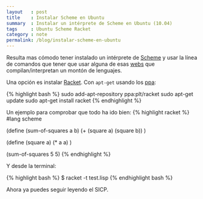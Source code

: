 ```yaml
---
layout   : post
title    : Instalar Scheme en Ubuntu
summary  : Instalar un intérprete de Scheme en Ubuntu (10.04)
tags     : Ubuntu Scheme Racket
category : note
permalink: /blog/instalar-scheme-en-ubuntu
---
```


Resulta mas cómodo tener instalado un intérprete de [Scheme]
y usar la línea de comandos que tener que usar alguna de esas
[webs] que compilan/interpretan un montón de lenguajes.

Una opción es instalar [Racket]. Con `apt-get` usando los
[ppa]:

{% highlight bash %}
sudo add-apt-repository ppa:plt/racket
sudo apt-get update
sudo apt-get install racket
{% endhighlight %}

Un ejemplo para comprobar que todo ha ido bien:
{% highlight racket %}
#lang scheme

(define (sum-of-squares a b)
   (+ (square a) (square b))
)

(define (square a)
   (* a a)
)

(sum-of-squares 5 5)
{% endhighlight %}

Y desde la terminal:

{% highlight bash %}
$ racket -t test.lisp
{% endhighlight bash %}

Ahora ya puedes seguir leyendo el SICP.

[Scheme]: http://www.gnu.org/software/mit-scheme/
[webs]: http://repl.it/
[Racket]: http://racket-lang.org/
[ppa]: https://launchpad.net/~plt/+archive/racket